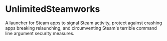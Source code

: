 # UnlimitedSteamworks
A launcher for Steam apps to signal Steam activity,  protect against crashing apps breaking relaunching,  and circumventing Steam's terrible command line argument security measures.
